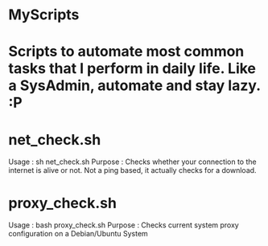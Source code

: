 # MyScripts
Scripts to automate most common tasks that I perform in daily life. Like a SysAdmin, automate and stay lazy. :P
=======================================================================================

# net_check.sh
Usage : sh net_check.sh
Purpose : Checks whether your connection to the internet is alive or not. Not a ping based, it actually checks for a download.

# proxy_check.sh
Usage : bash proxy_check.sh
Purpose : Checks current system proxy configuration on a Debian/Ubuntu System

